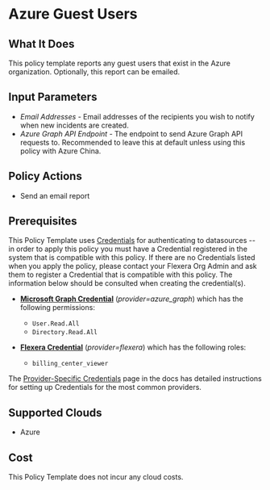 # Azure Guest Users

## What It Does

This policy template reports any guest users that exist in the Azure organization. Optionally, this report can be emailed.

## Input Parameters

- *Email Addresses* - Email addresses of the recipients you wish to notify when new incidents are created.
- *Azure Graph API Endpoint* - The endpoint to send Azure Graph API requests to. Recommended to leave this at default unless using this policy with Azure China.

## Policy Actions

- Send an email report

## Prerequisites

This Policy Template uses [Credentials](https://docs.flexera.com/flexera/EN/Automation/ManagingCredentialsExternal.htm) for authenticating to datasources -- in order to apply this policy you must have a Credential registered in the system that is compatible with this policy. If there are no Credentials listed when you apply the policy, please contact your Flexera Org Admin and ask them to register a Credential that is compatible with this policy. The information below should be consulted when creating the credential(s).

- [**Microsoft Graph Credential**](https://docs.flexera.com/flexera/EN/Automation/ProviderCredentials.htm#automationadmin_1982464505_1121576) (*provider=azure_graph*) which has the following permissions:
  - `User.Read.All`
  - `Directory.Read.All`

- [**Flexera Credential**](https://docs.flexera.com/flexera/EN/Automation/ProviderCredentials.htm) (*provider=flexera*) which has the following roles:
  - `billing_center_viewer`

The [Provider-Specific Credentials](https://docs.flexera.com/flexera/EN/Automation/ProviderCredentials.htm) page in the docs has detailed instructions for setting up Credentials for the most common providers.

## Supported Clouds

- Azure

## Cost

This Policy Template does not incur any cloud costs.
